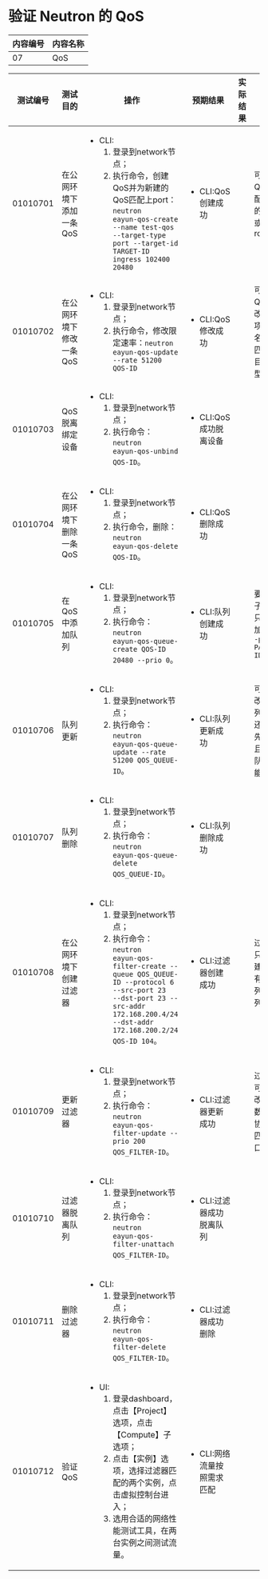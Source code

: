 # 验证 Neutron 的 QoS

|内容编号|内容名称|
|--------|--------|
|07|QoS|

|测试编号|测试目的|操作|预期结果|实际结果|备注|Rally/Tempest/None|
|--------|--------|----|--------|--------|----|------------------|
|01010701|在公网环境下添加一条QoS|<ul><li>CLI:<ol><li>登录到network节点；</li><li>执行命令，创建QoS并为新建的QoS匹配上port：<code>neutron eayun-qos-create --name test-qos --target-type port --target-id TARGET-ID ingress 102400 20480</code>|<ul><li>CLI:QoS创建成功||可以为QoS匹配对应的port或者router||
|01010702|在公网环境下修改一条QoS|<ul><li>CLI:<ol><li>登录到network节点；</li><li>执行命令，修改限定速率：<code>neutron eayun-qos-update --rate 51200 QOS-ID</code>|<ul><li>CLI:QoS修改成功||可以为QoS修改的选项还有名字，匹配的目标类型等||
|01010703|QoS脱离绑定设备|<ul><li>CLI:<ol><li>登录到network节点；</li><li>执行命令：<code>neutron eayun-qos-unbind QOS-ID</code>。|<ul><li>CLI:QoS成功脱离设备||||
|01010704|在公网环境下删除一条QoS|<ul><li>CLI:<ol><li>登录到network节点；</li><li>执行命令，删除：<code>neutron eayun-qos-delete QOS-ID</code>。|<ul><li>CLI:QoS删除成功||||
|01010705|在QoS中添加队列|<ul><li>CLI:<ol><li>登录到network节点；</li><li>执行命令：<code>neutron eayun-qos-queue-create QOS-ID 20480 --prio 0</code>。|<ul><li>CLI:队列创建成功||要创建子队列只需添加参数<code>--parent PARENT-ID</code>||
|01010706|队列更新|<ul><li>CLI:<ol><li>登录到network节点；</li><li>执行命令：<code>neutron eayun-qos-queue-update --rate 51200 QOS_QUEUE-ID</code>。|<ul><li>CLI:队列更新成功||可以修改的队列参数还有优先级等且默认队列不能更新||
|01010707|队列删除|<ul><li>CLI:<ol><li>登录到network节点；</li><li>执行命令：<code>neutron eayun-qos-queue-delete QOS_QUEUE-ID</code>。|<ul><li>CLI:队列删除成功||||
|01010708|在公网环境下创建过滤器|<ul><li>CLI:<ol><li>登录到network节点；</li><li>执行命令：<code>neutron eayun-qos-filter-create --queue QOS_QUEUE-ID --protocol 6 --src-port 23 --dst-port 23 --src-addr 172.168.200.4/24 --dst-addr 172.168.200.2/24 QOS-ID 104</code>。|<ul><li>CLI:过滤器创建成功||过滤器只能创建在没有子队列的队列中||
|01010709|更新过滤器|<ul><li>CLI:<ol><li>登录到network节点；</li><li>执行命令：<code>neutron eayun-qos-filter-update --prio 200 QOS_FILTER-ID</code>。|<ul><li>CLI:过滤器更新成功||过滤器可以修改的参数还有协议，匹配端口等||
|01010710|过滤器脱离队列|<ul><li>CLI:<ol><li>登录到network节点；</li><li>执行命令：<code>neutron eayun-qos-filter-unattach QOS_FILTER-ID</code>。|<ul><li>CLI:过滤器成功脱离队列||||
|01010711|删除过滤器|<ul><li>CLI:<ol><li>登录到network节点；</li><li>执行命令：<code>neutron eayun-qos-filter-delete QOS_FILTER-ID</code>。|<ul><li>CLI:过滤器成功删除||||
|01010712|验证QoS|<ul><li>UI:<ol><li>登录dashboard，点击【Project】选项，点击【Compute】子选项；</li><li>点击【实例】选项，选择过滤器匹配的两个实例，点击虚拟控制台进入；</li><li>选用合适的网络性能测试工具，在两台实例之间测试流量。|<ul><li>CLI:网络流量按照需求匹配||||









